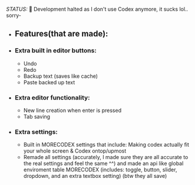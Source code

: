 _STATUS:_ 🔴 Development halted as I don't use Codex anymore, it sucks lol.. sorry-

- ## Features(that are made):
- ### Extra built in editor buttons:
  - Undo
  - Redo
  - Backup text (saves like cache)
  - Paste backed up text
- ### Extra editor functionality:
  - New line creation when enter is pressed
  - Tab saving
- ### Extra settings:
  - Built in MORECODEX settings that include: Making codex actually fit your whole screen & Codex ontop/upmost
  - Remade all settings (accurately, I made sure they are all accurate to the real settings and feel the same ^^) and made an api like global enviroment table MORECODEX (includes: toggle, button, slider, dropdown, and an extra textbox setting) (btw they all save)
